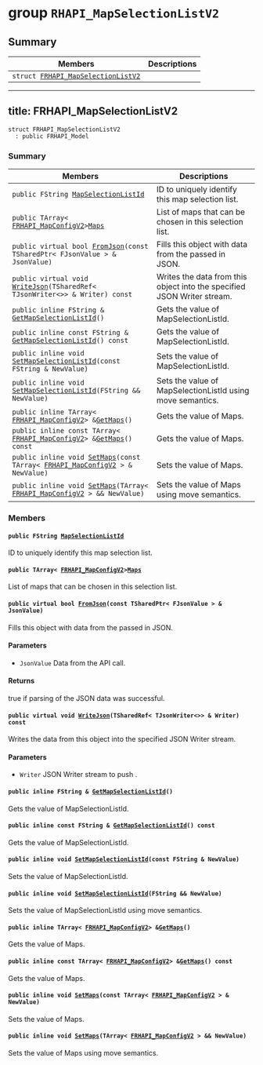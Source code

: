 # group `RHAPI_MapSelectionListV2` <a id="group__RHAPI__MapSelectionListV2"></a>

## Summary

 Members                        | Descriptions                                
--------------------------------|---------------------------------------------
`struct `[`FRHAPI_MapSelectionListV2`](#structFRHAPI__MapSelectionListV2) | 

---
title: FRHAPI_MapSelectionListV2
---

```
struct FRHAPI_MapSelectionListV2
  : public FRHAPI_Model
```

### Summary

 Members                        | Descriptions                                
--------------------------------|---------------------------------------------
`public FString `[`MapSelectionListId`](#structFRHAPI__MapSelectionListV2_1a14dc8c0be8f15c5611dbf79087b0599e) | ID to uniquely identify this map selection list.
`public TArray< `[`FRHAPI_MapConfigV2`](RHAPI_MapConfigV2.md#structFRHAPI__MapConfigV2)` > `[`Maps`](#structFRHAPI__MapSelectionListV2_1ac98cad728a16cb2c742629671a17b010) | List of maps that can be chosen in this selection list.
`public virtual bool `[`FromJson`](#structFRHAPI__MapSelectionListV2_1a07a70f446f40c48c5b56b65bf4f91f34)`(const TSharedPtr< FJsonValue > & JsonValue)` | Fills this object with data from the passed in JSON.
`public virtual void `[`WriteJson`](#structFRHAPI__MapSelectionListV2_1aef37b74981796fdd5296856fc8297fc6)`(TSharedRef< TJsonWriter<>> & Writer) const` | Writes the data from this object into the specified JSON Writer stream.
`public inline FString & `[`GetMapSelectionListId`](#structFRHAPI__MapSelectionListV2_1ac7e58e7080e1e034770f8181bc5f258a)`()` | Gets the value of MapSelectionListId.
`public inline const FString & `[`GetMapSelectionListId`](#structFRHAPI__MapSelectionListV2_1a92d6c0635bb56833635852c475a923b6)`() const` | Gets the value of MapSelectionListId.
`public inline void `[`SetMapSelectionListId`](#structFRHAPI__MapSelectionListV2_1ae15bc147a01794d32ce87ce80a631ead)`(const FString & NewValue)` | Sets the value of MapSelectionListId.
`public inline void `[`SetMapSelectionListId`](#structFRHAPI__MapSelectionListV2_1a71b0924cfc1e5f3fa096c2fb2b3e9637)`(FString && NewValue)` | Sets the value of MapSelectionListId using move semantics.
`public inline TArray< `[`FRHAPI_MapConfigV2`](RHAPI_MapConfigV2.md#structFRHAPI__MapConfigV2)` > & `[`GetMaps`](#structFRHAPI__MapSelectionListV2_1a7ef11344b831aa06219fedf6eb2416aa)`()` | Gets the value of Maps.
`public inline const TArray< `[`FRHAPI_MapConfigV2`](RHAPI_MapConfigV2.md#structFRHAPI__MapConfigV2)` > & `[`GetMaps`](#structFRHAPI__MapSelectionListV2_1a2f5bc9a98548876244a84d7557263357)`() const` | Gets the value of Maps.
`public inline void `[`SetMaps`](#structFRHAPI__MapSelectionListV2_1ae7b1dcfce553e88503dbde5b52e98119)`(const TArray< `[`FRHAPI_MapConfigV2`](RHAPI_MapConfigV2.md#structFRHAPI__MapConfigV2)` > & NewValue)` | Sets the value of Maps.
`public inline void `[`SetMaps`](#structFRHAPI__MapSelectionListV2_1addf2c34379fa25f9f80f14c07bfa42d0)`(TArray< `[`FRHAPI_MapConfigV2`](RHAPI_MapConfigV2.md#structFRHAPI__MapConfigV2)` > && NewValue)` | Sets the value of Maps using move semantics.

### Members

#### `public FString `[`MapSelectionListId`](#structFRHAPI__MapSelectionListV2_1a14dc8c0be8f15c5611dbf79087b0599e) <a id="structFRHAPI__MapSelectionListV2_1a14dc8c0be8f15c5611dbf79087b0599e"></a>

ID to uniquely identify this map selection list.

#### `public TArray< `[`FRHAPI_MapConfigV2`](RHAPI_MapConfigV2.md#structFRHAPI__MapConfigV2)` > `[`Maps`](#structFRHAPI__MapSelectionListV2_1ac98cad728a16cb2c742629671a17b010) <a id="structFRHAPI__MapSelectionListV2_1ac98cad728a16cb2c742629671a17b010"></a>

List of maps that can be chosen in this selection list.

#### `public virtual bool `[`FromJson`](#structFRHAPI__MapSelectionListV2_1a07a70f446f40c48c5b56b65bf4f91f34)`(const TSharedPtr< FJsonValue > & JsonValue)` <a id="structFRHAPI__MapSelectionListV2_1a07a70f446f40c48c5b56b65bf4f91f34"></a>

Fills this object with data from the passed in JSON.

#### Parameters
* `JsonValue` Data from the API call.

#### Returns
true if parsing of the JSON data was successful.

#### `public virtual void `[`WriteJson`](#structFRHAPI__MapSelectionListV2_1aef37b74981796fdd5296856fc8297fc6)`(TSharedRef< TJsonWriter<>> & Writer) const` <a id="structFRHAPI__MapSelectionListV2_1aef37b74981796fdd5296856fc8297fc6"></a>

Writes the data from this object into the specified JSON Writer stream.

#### Parameters
* `Writer` JSON Writer stream to push .

#### `public inline FString & `[`GetMapSelectionListId`](#structFRHAPI__MapSelectionListV2_1ac7e58e7080e1e034770f8181bc5f258a)`()` <a id="structFRHAPI__MapSelectionListV2_1ac7e58e7080e1e034770f8181bc5f258a"></a>

Gets the value of MapSelectionListId.

#### `public inline const FString & `[`GetMapSelectionListId`](#structFRHAPI__MapSelectionListV2_1a92d6c0635bb56833635852c475a923b6)`() const` <a id="structFRHAPI__MapSelectionListV2_1a92d6c0635bb56833635852c475a923b6"></a>

Gets the value of MapSelectionListId.

#### `public inline void `[`SetMapSelectionListId`](#structFRHAPI__MapSelectionListV2_1ae15bc147a01794d32ce87ce80a631ead)`(const FString & NewValue)` <a id="structFRHAPI__MapSelectionListV2_1ae15bc147a01794d32ce87ce80a631ead"></a>

Sets the value of MapSelectionListId.

#### `public inline void `[`SetMapSelectionListId`](#structFRHAPI__MapSelectionListV2_1a71b0924cfc1e5f3fa096c2fb2b3e9637)`(FString && NewValue)` <a id="structFRHAPI__MapSelectionListV2_1a71b0924cfc1e5f3fa096c2fb2b3e9637"></a>

Sets the value of MapSelectionListId using move semantics.

#### `public inline TArray< `[`FRHAPI_MapConfigV2`](RHAPI_MapConfigV2.md#structFRHAPI__MapConfigV2)` > & `[`GetMaps`](#structFRHAPI__MapSelectionListV2_1a7ef11344b831aa06219fedf6eb2416aa)`()` <a id="structFRHAPI__MapSelectionListV2_1a7ef11344b831aa06219fedf6eb2416aa"></a>

Gets the value of Maps.

#### `public inline const TArray< `[`FRHAPI_MapConfigV2`](RHAPI_MapConfigV2.md#structFRHAPI__MapConfigV2)` > & `[`GetMaps`](#structFRHAPI__MapSelectionListV2_1a2f5bc9a98548876244a84d7557263357)`() const` <a id="structFRHAPI__MapSelectionListV2_1a2f5bc9a98548876244a84d7557263357"></a>

Gets the value of Maps.

#### `public inline void `[`SetMaps`](#structFRHAPI__MapSelectionListV2_1ae7b1dcfce553e88503dbde5b52e98119)`(const TArray< `[`FRHAPI_MapConfigV2`](RHAPI_MapConfigV2.md#structFRHAPI__MapConfigV2)` > & NewValue)` <a id="structFRHAPI__MapSelectionListV2_1ae7b1dcfce553e88503dbde5b52e98119"></a>

Sets the value of Maps.

#### `public inline void `[`SetMaps`](#structFRHAPI__MapSelectionListV2_1addf2c34379fa25f9f80f14c07bfa42d0)`(TArray< `[`FRHAPI_MapConfigV2`](RHAPI_MapConfigV2.md#structFRHAPI__MapConfigV2)` > && NewValue)` <a id="structFRHAPI__MapSelectionListV2_1addf2c34379fa25f9f80f14c07bfa42d0"></a>

Sets the value of Maps using move semantics.

